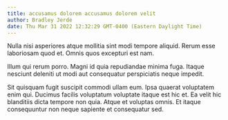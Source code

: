 ```yaml
---
title: accusamus dolorem accusamus dolorem velit
author: Bradley Jerde
date: Thu Mar 31 2022 12:32:29 GMT-0400 (Eastern Daylight Time)
---
```

Nulla nisi asperiores atque mollitia sint modi tempore aliquid. Rerum esse laboriosam quod et. Omnis quos excepturi est nam.

 Illum qui rerum porro. Magni id quia repudiandae minima fuga. Itaque nesciunt deleniti ut modi aut consequatur perspiciatis neque impedit.

 Sit quisquam fugit suscipit commodi ullam eum. Ipsa quaerat voluptatem enim qui. Ducimus facilis voluptatum voluptate itaque est hic et. Ea velit hic blanditiis dicta tempore non quia. Atque et voluptas omnis. Et itaque consequuntur non neque sapiente et consequatur sed.